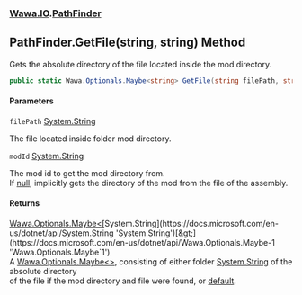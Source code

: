 ### [Wawa.IO](Wawa.IO.md 'Wawa.IO').[PathFinder](PathFinder.md 'Wawa.IO.PathFinder')

## PathFinder.GetFile(string, string) Method

Gets the absolute directory of the file located inside the mod directory.

```csharp
public static Wawa.Optionals.Maybe<string> GetFile(string filePath, string modId=null);
```
#### Parameters

<a name='Wawa.IO.PathFinder.GetFile(string,string).filePath'></a>

`filePath` [System.String](https://docs.microsoft.com/en-us/dotnet/api/System.String 'System.String')

The file located inside folder mod directory.

<a name='Wawa.IO.PathFinder.GetFile(string,string).modId'></a>

`modId` [System.String](https://docs.microsoft.com/en-us/dotnet/api/System.String 'System.String')

The mod id to get the mod directory from.  
If [null](https://docs.microsoft.com/en-us/dotnet/csharp/language-reference/keywords/null 'https://docs.microsoft.com/en-us/dotnet/csharp/language-reference/keywords/null'), implicitly gets the directory of the mod from the file of the assembly.

#### Returns
[Wawa.Optionals.Maybe&lt;](https://docs.microsoft.com/en-us/dotnet/api/Wawa.Optionals.Maybe-1 'Wawa.Optionals.Maybe`1')[System.String](https://docs.microsoft.com/en-us/dotnet/api/System.String 'System.String')[&gt;](https://docs.microsoft.com/en-us/dotnet/api/Wawa.Optionals.Maybe-1 'Wawa.Optionals.Maybe`1')  
A [Wawa.Optionals.Maybe&lt;&gt;](https://docs.microsoft.com/en-us/dotnet/api/Wawa.Optionals.Maybe-1 'Wawa.Optionals.Maybe`1'), consisting of either folder [System.String](https://docs.microsoft.com/en-us/dotnet/api/System.String 'System.String') of the absolute directory  
of the file if the mod directory and file were found, or [default](https://docs.microsoft.com/en-us/dotnet/csharp/language-reference/keywords/default 'https://docs.microsoft.com/en-us/dotnet/csharp/language-reference/keywords/default').